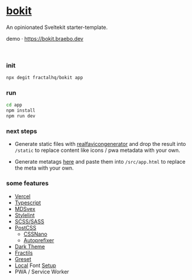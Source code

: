 # [bokit](https://github.com/fractalhq/bokit)

An opinionated Sveltekit starter-template.

demo · https://bokit.braebo.dev

<br>

### init

```bash
npx degit fractalhq/bokit app
```

### run

```bash
cd app
npm install
npm run dev
```

### next steps

-   Generate static files with [realfavicongenerator](https://realfavicongenerator.net/) and drop the result into `/static` to replace content like icons / pwa metadata with your own.

-   Generate metatags [here](https://metatags.io/) and paste them into `/src/app.html` to replace the meta with your own.

### some features

-   [Vercel](https://vercel.com)
-   [Typescript](https://www.typescriptlang.org)
-   [MDSvex](https://mdsvex.com)
-   [Stylelint](https://github.com/stylelint/stylelint)
-   [SCSS/SASS](https://sass-lang.com)
-   [PostCSS](https://postcss.org)
    -   [CSSNano](https://github.com/cssnano/cssnano)
    -   [Autoprefixer](https://github.com/postcss/autoprefixer)
-   [Dark Theme](https://github.com/fractalhq/#ThemeToggle)
-   [Fractils](https://github.com/fractalhq/fractils)
-   [Greset](https://github.com/ghostdevv/greset)
-   [Local](https://github.com/FractalHQ/bokit/tree/main/static/fonts) Font [Setup](https://github.com/FractalHQ/bokit/blob/main/src/styles/app.scss#L4-L24)
-   PWA / Service Worker
